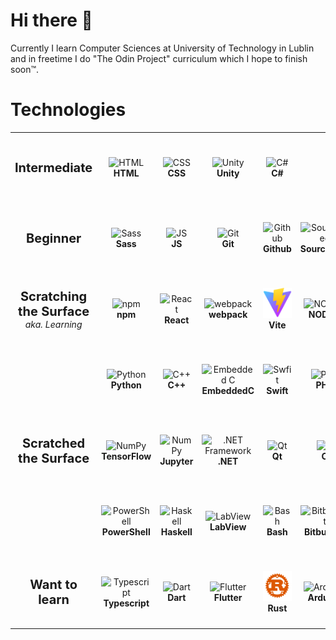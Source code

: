 # Hi there 👋
Currently I learn Computer Sciences at University of Technology in Lublin and in freetime I do "The Odin Project" curriculum which I hope to finish soon&trade;.
# Technologies

<table>
  <tr>
    <td align="center" height="108" width="108">
      <strong style='font-size: 20px'>Intermediate</strong>
    </td>
    <td align="center" height="108" width="108">
        <img src="https://cdn.jsdelivr.net/gh/devicons/devicon/icons/html5/html5-original.svg"
        width="48"
        height="48"
        alt="HTML">
        <br /><strong>HTML</strong>
      </td>
    <td align="center" height="108" width="108">
      <img src="https://cdn.jsdelivr.net/gh/devicons/devicon/icons/css3/css3-original.svg"
      width="48"
      height="48"
      alt="CSS">
      <br /><strong>CSS</strong>
    </td>
    <td align="center" height="108" width="108">
      <picture>
        <source media="(prefers-color-scheme: dark)" srcset="./icons/unity-dark.svg">
        <img alt="Unity" src="https://cdn.jsdelivr.net/gh/devicons/devicon/icons/unity/unity-original.svg"
        width="48"
        height="48"
        alt="Unity">
      </picture>
      <br /><strong>Unity</strong>
    </td>
    <td align="center" height="108" width="108">
      <img src="https://cdn.jsdelivr.net/gh/devicons/devicon/icons/csharp/csharp-original.svg"
      width="48"
      height="48"
      alt="C#">
      <br /><strong>C#</strong>
    </td>
  </tr>
  <tr>
    <td align="center" height="108" width="108">
      <strong style='font-size: 20px'>Beginner</strong>
    </td>
      <td align="center" height="108" width="108">
        <img src="https://cdn.jsdelivr.net/gh/devicons/devicon/icons/sass/sass-original.svg"
        width="48"
        height="48"
        alt="Sass">
        <br /><strong>Sass</strong>
      </td>
      <td align="center" height="108" width="108">
        <img src="https://cdn.jsdelivr.net/gh/devicons/devicon/icons/javascript/javascript-original.svg"
        width="48"
        height="48"
        alt="JS">
        <br /><strong>JS</strong>
      </td> 
    <td align="center" height="108" width="108">
        <img src="https://cdn.jsdelivr.net/gh/devicons/devicon/icons/git/git-original.svg"
        width="48"
        height="48"
        alt="Git">
        <br /><strong>Git</strong>
      </td>
      <td align="center" height="108" width="108">
        <picture>
          <source media="(prefers-color-scheme: dark)" srcset="./icons/github-dark.svg">
          <img src="https://cdn.jsdelivr.net/gh/devicons/devicon/icons/github/github-original.svg"
          width="48"
          height="48"
          alt="Github">    
        </picture>
        <br /><strong>Github</strong>
      </td>
      <td align="center" height="108" width="108">
        <img src="https://cdn.jsdelivr.net/gh/devicons/devicon/icons/sourcetree/sourcetree-original.svg"
        width="48"
        height="48"
        alt="SourceTree">
        <br /><strong>SourceTree</strong>
      </td>
      <td align="center" height="108" width="108">
        <picture>
          <source media="(prefers-color-scheme: dark)" srcset="./icons/latex-dark.svg">
          <img src="https://cdn.jsdelivr.net/gh/devicons/devicon/icons/latex/latex-original.svg"
          width="48"
          height="48"
          alt="LaTeX">
        </picture>
        <br /><strong>LaTeX</strong>
      </td>
      <td align="center" height="108" width="108">
        <picture>
          <source media="(prefers-color-scheme: dark)" srcset="./icons/markdown-dark.svg">
          <img src="https://cdn.jsdelivr.net/gh/devicons/devicon/icons/markdown/markdown-original.svg"
          width="48"
          height="48"
          alt="Markdown">
        </picture>
        <br /><strong>Markdown</strong>
      </td>
  </tr>
  <tr>
    <td align="center" height="108" width="108">
      <strong style='font-size: 20px'>Scratching the Surface</strong>
      <i>aka. Learning</i>
    </td>
    <td align="center" height="108" width="108">
      <img src="https://cdn.jsdelivr.net/gh/devicons/devicon/icons/npm/npm-original-wordmark.svg"
      width="48"
      height="48"
      alt="npm">
      <br /><strong>npm</strong>
    </td>
    <td align="center" height="108" width="108">
      <img src="https://cdn.jsdelivr.net/gh/devicons/devicon/icons/react/react-original.svg"
      width="48"
      height="48"
      alt="React">
      <br /><strong>React</strong>
    </td>
    <td align="center" height="108" width="108">
      <img src="https://cdn.jsdelivr.net/gh/devicons/devicon/icons/webpack/webpack-original.svg"
      width="48"
      height="48"
      alt="webpack">
      <br /><strong>webpack</strong>
    </td>
    <td align="center" height="108" width="108">
      <img src="./icons/vite.svg"
      width="48"
      height="48"
      alt="Vite">
      <br /><strong>Vite</strong>
    </td>
    <td align="center" height="108" width="108">
      <img src="https://cdn.jsdelivr.net/gh/devicons/devicon/icons/nodejs/nodejs-original.svg"
      width="48"
      height="48"
      alt="NODEjs">
      <br /><strong>NODEjs</strong>
    </td>
    <td align="center" height="108" width="108">
      <img src="https://cdn.jsdelivr.net/gh/devicons/devicon/icons/docker/docker-original.svg"
      width="48"
      height="48"
      alt="Docker">
      <br /><strong>Docker</strong>
    </td>
    <td align="center" height="108" width="108">
      <img src="https://cdn.jsdelivr.net/gh/devicons/devicon/icons/mongodb/mongodb-original.svg"
      width="48"
      height="48"
      alt="MongoDB">
      <br /><strong>MongoDB</strong>
    </td>
  </tr>
  <tr>
    <td rowspan=3 align="center" height="108" width="108">
      <strong style='font-size: 20px'>Scratched the Surface</strong>
    </td>
    <td align="center" height="108" width="108">
      <img src="https://cdn.jsdelivr.net/gh/devicons/devicon/icons/python/python-original.svg"
      width="48"
      height="48"
      alt="Python">
      <br /><strong>Python</strong>
    </td>
    <td align="center" height="108" width="108">
      <img src="https://cdn.jsdelivr.net/gh/devicons/devicon/icons/cplusplus/cplusplus-original.svg"
      width="48"
      height="48"
      alt="C++">
      <br /><strong>C++</strong>
    </td>
    <td align="center" height="108" width="108">
      <img src="https://cdn.jsdelivr.net/gh/devicons/devicon/icons/embeddedc/embeddedc-original.svg"
      width="48"
      height="48"
      alt="Embedded C">
      <br /><strong>EmbeddedC</strong>
    </td>
    <td align="center" height="108" width="108">
      <img src="https://cdn.jsdelivr.net/gh/devicons/devicon/icons/swift/swift-original.svg"
      width="48"
      height="48"
      alt="Swfit">
      <br /><strong>Swift</strong>
    </td>
    <td align="center" height="108" width="108">
      <img src="https://cdn.jsdelivr.net/gh/devicons/devicon/icons/php/php-original.svg"
      width="48"
      height="48"
      alt="PHP">
      <br /><strong>PHP</strong>
    </td>
    <td align="center" height="108" width="108">
      <img src="https://cdn.jsdelivr.net/gh/devicons/devicon/icons/laravel/laravel-plain.svg"
      width="48"
      height="48"
      alt="PHP">
      <br /><strong>Laravel</strong>
    </td>
    <td align="center" height="108" width="108">
      <img src="https://cdn.jsdelivr.net/gh/devicons/devicon/icons/mysql/mysql-original.svg"
      width="48"
      height="48"
      alt="MySQL">
      <br /><strong>MySQL</strong>
    </td>
    <td align="center" height="108" width="108">
      <img src="https://cdn.jsdelivr.net/gh/devicons/devicon/icons/numpy/numpy-original.svg"
      width="48"
      height="48"
      alt="NumPy">
      <br /><strong>NumPy</strong>
    </td>
  </tr>
  <tr>
    <td align="center" height="108" width="108">
      <img src="https://cdn.jsdelivr.net/gh/devicons/devicon/icons/tensorflow/tensorflow-original.svg"
      width="48"
      height="48"
      alt="NumPy">
      <br /><strong>TensorFlow</strong>
    </td>
    <td align="center" height="108" width="108">
      <img src="https://cdn.jsdelivr.net/gh/devicons/devicon/icons/jupyter/jupyter-original.svg"
      width="48"
      height="48"
      alt="NumPy">
      <br /><strong>Jupyter</strong>
    </td>
    <td align="center" height="108" width="108">
      <img src="https://cdn.jsdelivr.net/gh/devicons/devicon/icons/dot-net/dot-net-original.svg"
      width="48"
      height="48"
      alt=".NET Framework">
      <br /><strong>.NET</strong>
    </td>
    <td align="center" height="108" width="108">
      <img src="https://cdn.jsdelivr.net/gh/devicons/devicon/icons/qt/qt-original.svg"
      width="48"
      height="48"
      alt="Qt">
      <br /><strong>Qt</strong>
    </td>
    <td align="center" height="108" width="108">
      <img src="https://cdn.jsdelivr.net/gh/devicons/devicon/icons/c/c-original.svg" width="48" height="48" alt="C">
      <br /><strong>C</strong>
    </td>
    <td align="center" height="108" width="108">
      <img src="https://cdn.jsdelivr.net/gh/devicons/devicon/icons/androidstudio/androidstudio-original.svg"
      width="48"
      height="48"
      alt="Android Studio">
      <br /><strong>Android</strong>
    </td>
    <td align="center" height="108" width="108">
      <img src="https://cdn.jsdelivr.net/gh/devicons/devicon/icons/kotlin/kotlin-original.svg"
      width="48"
      height="48"
      alt="Kotlin">
      <br /><strong>Kotlin</strong>
    </td>
    <td align="center" height="108" width="108">
      <img src="https://cdn.jsdelivr.net/gh/devicons/devicon/icons/java/java-original.svg"
      width="48"
      height="48"
      alt="Java">
      <br /><strong>Java</strong>
    </td>
  </tr>
  <tr>
    <td align="center" height="108" width="108">
      <img src="https://user-images.githubusercontent.com/33003089/214561002-1755201e-fc24-46cb-9463-d3704e1d52eb.svg"
      width="48"
      height="48"
      alt="PowerShell">
      <br /><strong>PowerShell</strong>
    </td>
    <td align="center" height="108" width="108">
      <img src="https://cdn.jsdelivr.net/gh/devicons/devicon/icons/haskell/haskell-original.svg"
      width="48"
      height="48"
      alt="Haskell">
      <br /><strong>Haskell</strong>
    </td>
    <td align="center" height="108" width="108">
      <img src="https://cdn.jsdelivr.net/gh/devicons/devicon/icons/labview/labview-original.svg"
      width="48"
      height="48"
      alt="LabView">
      <br /><strong>LabView</strong>
    </td>
    <td align="center" height="108" width="108">
      <img src="https://cdn.jsdelivr.net/gh/devicons/devicon/icons/bash/bash-original.svg"
      width="48"
      height="48"
      alt="Bash">
      <br /><strong>Bash</strong>
    </td>
    <td align="center" height="108" width="108">
      <img src="https://cdn.jsdelivr.net/gh/devicons/devicon/icons/bitbucket/bitbucket-original.svg"
      width="48"
      height="48"
      alt="Bitbucket">
      <br /><strong>Bitbucket</strong>
    </td>
    <td align="center" height="108" width="108">
      <img src="https://cdn.jsdelivr.net/gh/devicons/devicon/icons/gimp/gimp-original.svg"
      width="48"
      height="48"
      alt="GIMP">
      <br /><strong>GIMP</strong>
    </td>
    <td align="center" height="108" width="108">
      <img src="https://cdn.jsdelivr.net/gh/devicons/devicon/icons/inkscape/inkscape-original.svg"
      width="48"
      height="48"
      alt="Inkscape">
      <br /><strong>Inkscape</strong>
    </td>
    <td align="center" height="108" width="108">
      <img src="https://cdn.jsdelivr.net/gh/devicons/devicon/icons/blender/blender-original.svg"
      width="48"
      height="48"
      alt="Blender">
      <br /><strong>Blender</strong>
    </td>
  </tr>
  <tr>
    <td align="center" height="108" width="108">
      <strong style='font-size: 20px'>Want to learn</strong>
    </td>
    <td align="center" height="108" width="108">
      <img src="https://cdn.jsdelivr.net/gh/devicons/devicon/icons/typescript/typescript-original.svg"
      width="48"
      height="48"
      alt="Typescript">
      <br /><strong>Typescript</strong>
    </td>
    <td align="center" height="108" width="108">
      <img src="https://cdn.jsdelivr.net/gh/devicons/devicon/icons/dart/dart-original.svg"
      width="48"
      height="48"
      alt="Dart">
      <br /><strong>Dart</strong>
    </td>
    <td align="center" height="108" width="108">
      <img src="https://cdn.jsdelivr.net/gh/devicons/devicon/icons/flutter/flutter-original.svg"
      width="48"
      height="48"
      alt="Flutter">
      <br /><strong>Flutter</strong>
    </td>
    <td align="center" height="108" width="108">
      <img src="./icons/rust-dark.svg"
      width="48"
      height="48"
      alt="Rust">
      <br /><strong>Rust</strong>
    </td>
    <td align="center" height="108" width="108">
      <img src="https://cdn.jsdelivr.net/gh/devicons/devicon/icons/arduino/arduino-original.svg"
      width="48"
      height="48"
      alt="Arduino">
      <br /><strong>Arduino</strong>
    </td>
  </tr>
</table>
